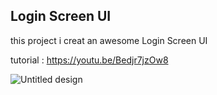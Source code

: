 ## Login Screen UI
this project i creat an awesome Login Screen UI 

tutorial : https://youtu.be/Bedjr7jzOw8


![Untitled design](https://user-images.githubusercontent.com/102475069/199921227-505f2dcb-7286-49b8-b32b-71689641722d.png)
